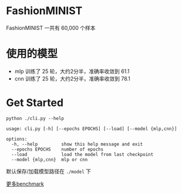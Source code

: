 # FashionMINIST

FashionMINIST 一共有  60,000 个样本

# 使用的模型

- mlp 训练了 25 轮，大约2分半，准确率收敛到 61.1
- cnn 训练了 25 轮，大约2分半，准确率收敛到 78.1

# Get Started

```shell
python ./cli.py --help
```

```
usage: cli.py [-h] [--epochs EPOCHS] [--load] [--model {mlp,cnn}]

options:
  -h, --help         show this help message and exit
  --epochs EPOCHS    number of epochs
  --load             load the model from last checkpoint
  --model {mlp,cnn}  mlp or cnn
```

默认保存/加载模型路径在 `./model` 下

[更多benchmark](http://fashion-mnist.s3-website.eu-central-1.amazonaws.com/#)